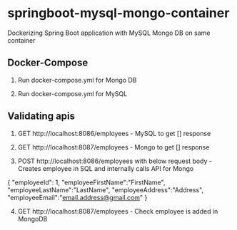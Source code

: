# springboot-mysql-mongo-container
Dockerizing Spring Boot application with MySQL Mongo DB on same container

## Docker-Compose

1. Run docker-compose.yml for Mongo DB

2. Run docker-compose.yml for MySQL

## Validating apis

1. GET http://localhost:8086/employees - MySQL to get [] response

2. GET http://localhost:8087/employees - Mongo to get [] response

3. POST http://localhost:8086/employees with below request body - Creates employee in SQL and internally calls API for Mongo

{
    "employeeId": 1,
    "employeeFirstName":"FirstName",
    "employeeLastName":"LastName",
    "employeeAddress":"Address",
    "employeeEmail":"email.address@gmail.com"
}

4. GET http://localhost:8087/employees - Check employee is added in MongoDB
